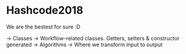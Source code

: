 # Hashcode2018

We are the bestest for sure :D

-> Classes
   -> Workflow-related classes. Getters, setters & constructor generated
-> Algorithms
   -> Where we transform input to output
